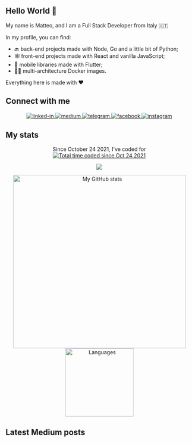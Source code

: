 ## Hello World 👋
My name is Matteo, and I am a Full Stack Developer from Italy 🇮🇹

In my profile, you can find:
- 🔙 back-end projects made with Node, Go and a little bit of Python;
- 🕸️ front-end projects made with React and vanilla JavaScript;
- 📱 mobile libraries made with Flutter;
- 👨‍💻 multi-architecture Docker images.

Everything here is made with ❤️

## Connect with me

<p align="center">
    <a href="https://www.linkedin.com/in/ilteoood/">
        <img align="center" alt="linked-in" src="https://img.shields.io/badge/linkedin-%230077B5.svg?&style=for-the-badge&logo=linkedin&logoColor=white" />
    </a>
    <a href="https://ilteoood.medium.com/">
        <img align="center" alt="medium" src="https://img.shields.io/badge/medium-%2312100E.svg?&style=for-the-badge&logo=medium&logoColor=white" />
    </a>
    <a href="https://t.me/ilteoood">
        <img align="center" alt="telegram" src="https://img.shields.io/badge/Telegram-2CA5E0?style=for-the-badge&logo=telegram&logoColor=white" />
    </a>
    <a href="https://facebook.com/iLTeoooD">
        <img align="center" alt="facebook" src="https://img.shields.io/badge/facebook-%231877F2.svg?&style=for-the-badge&logo=facebook&logoColor=white" />
    </a>
    <a href="https://www.instagram.com/_ilteoood">
        <img align="center" alt="instagram" src="https://img.shields.io/badge/Instagram-E4405F?style=for-the-badge&logo=instagram&logoColor=white" />
    </a>
</p>

## My stats
    
<p align="center">
    Since October 24 2021, I've coded for
    <a href="https://wakatime.com/@fba5a693-116a-42fa-99fa-f644541f16b3"><img src="https://wakatime.com/badge/user/fba5a693-116a-42fa-99fa-f644541f16b3.svg" alt="Total time coded since Oct 24 2021" /></a>
</p>
<a href="https://github.com/ilteoood">
    <p align="center">
        <img src="https://github-profile-trophy.vercel.app/?username=ilteoood&column=7&theme=onedark"/>
    </p>
</a>
<a align="center" href="https://github.com/ilteoood">
  <p align="center">
    <img src="https://github-readme-stats.vercel.app/api?username=ilteoood&show_icons=true&count_private=true&theme=tokyonight" alt="My GitHub stats" width="465"/>
    <img src="https://github-readme-stats.vercel.app/api/top-langs/?username=ilteoood&layout=compact&langs_count=10&theme=tokyonight" alt="Languages" height="183">
  </p>
</a>

## Latest Medium posts
<!-- BLOG-POST-LIST:START -->
 
<!-- BLOG-POST-LIST:END -->
